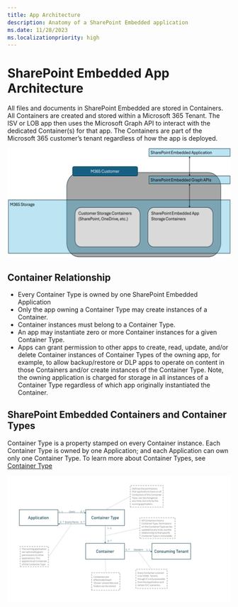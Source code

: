 ```yaml
---
title: App Architecture
description: Anatomy of a SharePoint Embedded application
ms.date: 11/28/2023
ms.localizationpriority: high
---
```


# SharePoint Embedded App Architecture

All files and documents in SharePoint Embedded are stored in Containers. All Containers are created and stored within a Microsoft 365 Tenant. The ISV or LOB app then uses the Microsoft Graph API to interact with the dedicated Container(s) for that app. The Containers are part of the Microsoft 365 customer’s tenant regardless of how the app is deployed.

![SharePoint Embedded Capabilities](../../images/architecture-overview.png)

## Container Relationship

- Every Container Type is owned by one SharePoint Embedded Application
- Only the app owning a Container Type may create instances of a Container.
- Container instances must belong to a Container Type.
- An app may instantiate zero or more Container instances for a given Container Type.
- Apps can grant permission to other apps to create, read, update, and/or delete Container instances of Container Types of the owning app, for example, to allow backup/restore or DLP apps to operate on content in those Containers and/or create instances of the Container Type. Note, the owning application is charged for storage in all instances of a Container Type regardless of which app originally instantiated the Container.

## SharePoint Embedded Containers and Container Types

Container Type is a property stamped on every Container instance. Each Container Type is owned by one Application; and each Application can own only one Container Type. To learn more about Container Types, see [Container Type](./containertypes.md)

![SharePoint Embedded Flow](../../images/app-flow7.jpg)
